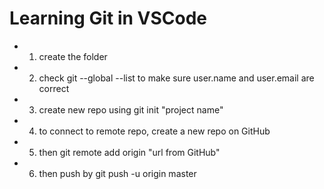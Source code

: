 # Learning Git in VSCode

- 1. create the folder
- 2. check git --global --list to make sure user.name and user.email are correct 
- 3. create new repo using git init "project name"
- 4. to connect to remote repo, create a new repo on GitHub
- 5. then git remote add origin "url from GitHub"
- 6. then push by git push -u origin master

